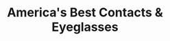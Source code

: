 ---
title: "America's Best Contacts & Eyeglasses"
url: /old-bridge/americas-best-contacts-and-eyeglasses/
shop: optician
---